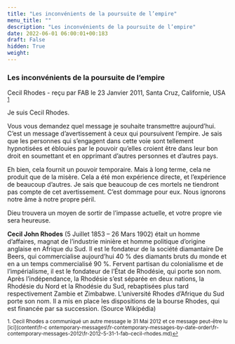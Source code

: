 ```yaml
---
title: "Les inconvénients de la poursuite de l’empire"
menu_title: ""
description: "Les inconvénients de la poursuite de l’empire"
date: 2022-06-01 06:00:01+00:183
draft: False
hidden: True
weight:
---
```

### Les inconvénients de la poursuite de l’empire

Cecil Rhodes - reçu par FAB le 23 Janvier 2011, Santa Cruz, Californie, USA <sup id=”a1”>[1](#f1)</sup>

Je suis Cecil Rhodes.

Vous vous demandez quel message je souhaite transmettre aujourd’hui. C’est un message d’avertissement à ceux qui poursuivent l’empire. Je sais que les personnes qui s’engagent dans cette voie sont tellement hypnotisées et éblouies par le pouvoir qu’elles croient être dans leur bon droit en soumettant et en opprimant d’autres personnes et d’autres pays.

Eh bien, cela fournit un pouvoir temporaire. Mais à long terme, cela ne produit que de la misère. Cela a été mon expérience directe, et l’expérience de beaucoup d’autres. Je sais que beaucoup de ces mortels ne tiendront pas compte de cet avertissement. C’est dommage pour eux. Nous ignorons notre âme à notre propre péril.

Dieu trouvera un moyen de sortir de l’impasse actuelle, et votre propre vie sera heureuse.

**Cecil John Rhodes** (5 Juillet 1853 – 26 Mars 1902) était un homme d’affaires, magnat de l’industrie minière et homme politique d’origine anglaise en Afrique du Sud. Il est le fondateur de la société diamantaire De Beers, qui commercialise aujourd’hui 40 % des diamants bruts du monde et en a un temps commercialisé 90 %. Fervent partisan du colonialisme et de l’impérialisme, il est le fondateur de l’État de Rhodésie, qui porte son nom. Après l’indépendance, la Rhodésie s’est séparée en deux nations, la Rhodésie du Nord et la Rhodésie du Sud, rebaptisées plus tard respectivement Zambie et Zimbabwe. L’université Rhodes d’Afrique du Sud porte son nom. Il a mis en place les dispositions de la bourse Rhodes, qui est financée par sa succession. (Source Wikipédia)

<small>

   1.<large id=”f1”> Cecil Rhodes a communiqué un autre message le 31 Mai 2012 et ce message peut-être lu [ici](content\fr-c ontemporary-messages\fr-contemporary-messages-by-date-order\fr-contemporary-messages-2012\fr-2012-5-31-1-fab-cecil-rhodes.md)[↩](#a1)

